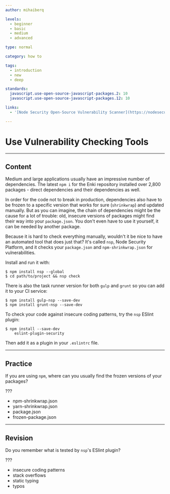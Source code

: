 ```yaml
---
author: mihaiberq

levels:
  - beginner
  - basic
  - medium
  - advanced

type: normal

category: how to

tags:
  - introduction
  - new
  - deep

standards:
  javascript.use-open-source-javascript-packages.2: 10
  javascript.use-open-source-javascript-packages.12: 10

links:
  - '[Node Security Open-Source Vulnerability Scanner](https://nodesecurity.io/opensource){website}'

---
```

# Use Vulnerability Checking Tools

---
## Content

Medium and large applications usually have an impressive number of dependencies. The latest `npm i` for the Enki repository installed over 2,800 packages - direct dependencies and their dependencies as well.

In order for the code not to break in production, dependencies also have to be frozen to a specific version that works for sure (`shrinkwrap`) and updated manually. But as you can imagine, the chain of dependencies might be the cause for a lot of trouble: old, insecure versions of packages might find their way into your `package.json`. You don't even have to use it yourself, it can be needed by another package.

Because it is hard to check everything manually, wouldn't it be nice to have an automated tool that does just that? It's called `nsp`, Node Security Platform, and it checks your `package.json` and `npm-shrinkwrap.json` for vulnerabilities.

Install and run it with:
```
$ npm install nsp --global
$ cd path/to/project && nsp check
```
There is also the task runner version for both `gulp` and `grunt` so you can add it to your CI service:
```
$ npm install gulp-nsp --save-dev
$ npm install grunt-nsp --save-dev
```

To check your code against insecure coding patterns, try the `nsp` ESlint plugin:
```
$ npm install --save-dev
    eslint-plugin-security
```
Then add it as a plugin in your `.eslintrc` file.

---
## Practice

If you are using `npm`, where can you usually find the frozen versions of your packages?

???


* npm-shrinkwrap.json
* yarn-shrinkwrap.json
* package.json
* frozen-package.json

---
## Revision

Do you remember what is tested by `nsp`'s ESlint plugin?

???


* insecure coding patterns
* stack overflows
* static typing
* typos

 
